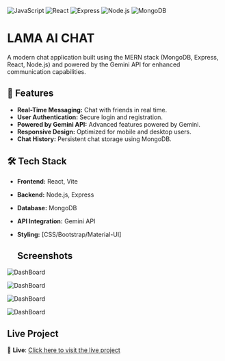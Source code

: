 ![JavaScript](https://img.shields.io/badge/Language-JavaScript-F7DF1E?logo=javascript&logoColor=black)
![React](https://img.shields.io/badge/Framework-React-61DAFB?logo=react)
![Express](https://img.shields.io/badge/Framework-Express-000000?logo=express&logoColor=white)
![Node.js](https://img.shields.io/badge/Runtime-Node.js-8CC84B?logo=node.js&logoColor=white)
![MongoDB](https://img.shields.io/badge/Database-MongoDB-009688?logo=mongodb&logoColor=white)

# LAMA AI CHAT
A modern chat application built using the MERN stack (MongoDB, Express, React, Node.js) and powered by the Gemini API for enhanced communication capabilities.



## 🚀 Features

- **Real-Time Messaging:** Chat with friends in real time.
- **User Authentication:** Secure login and registration.
- **Powered by Gemini API:** Advanced features powered by Gemini.
- **Responsive Design:** Optimized for mobile and desktop users.
- **Chat History:** Persistent chat storage using MongoDB.

  
## 🛠️ Tech Stack

- **Frontend:** React, Vite
- **Backend:** Node.js, Express
- **Database:** MongoDB
- **API Integration:** Gemini API
- **Styling:** [CSS/Bootstrap/Material-UI]

  ## Screenshots

![DashBoard](https://i.imgur.com/LgcJuqz.png)

![DashBoard](https://i.imgur.com/MljQSEj.png)

![DashBoard](https://i.imgur.com/nl28tiT.png)

![DashBoard](https://i.imgur.com/XqRFAlf.png)
## Live Project

🚀 **Live**: [Click here to visit the live project](https://ai-chat-frontend-hm0u.onrender.com)

